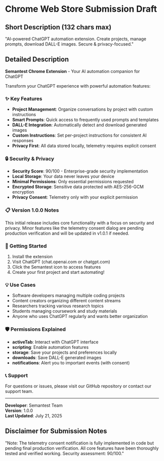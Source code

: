 # Chrome Web Store Submission Draft

## Short Description (132 chars max)
"AI-powered ChatGPT automation extension. Create projects, manage prompts, download DALL-E images. Secure & privacy-focused."

## Detailed Description

**Semantest Chrome Extension** - Your AI automation companion for ChatGPT

Transform your ChatGPT experience with powerful automation features:

### ✨ Key Features
- **Project Management**: Organize conversations by project with custom instructions
- **Smart Prompts**: Quick access to frequently used prompts and templates  
- **DALL-E Integration**: Automatically detect and download generated images
- **Custom Instructions**: Set per-project instructions for consistent AI responses
- **Privacy First**: All data stored locally, telemetry requires explicit consent

### 🔒 Security & Privacy
- **Security Score**: 90/100 - Enterprise-grade security implementation
- **Local Storage**: Your data never leaves your device
- **Minimal Permissions**: Only essential permissions requested
- **Encrypted Storage**: Sensitive data protected with AES-256-GCM encryption
- **Privacy Consent**: Telemetry only with your explicit permission

### 📋 Version 1.0.0 Notes
This initial release includes core functionality with a focus on security and privacy. Minor features like the telemetry consent dialog are pending production verification and will be updated in v1.0.1 if needed.

### 🚀 Getting Started
1. Install the extension
2. Visit ChatGPT (chat.openai.com or chatgpt.com)
3. Click the Semantest icon to access features
4. Create your first project and start automating!

### 💡 Use Cases
- Software developers managing multiple coding projects
- Content creators organizing different content streams
- Researchers tracking various research topics
- Students managing coursework and study materials
- Anyone who uses ChatGPT regularly and wants better organization

### 🛡️ Permissions Explained
- **activeTab**: Interact with ChatGPT interface
- **scripting**: Enable automation features
- **storage**: Save your projects and preferences locally
- **downloads**: Save DALL-E generated images
- **notifications**: Alert you to important events (with consent)

### 📞 Support
For questions or issues, please visit our GitHub repository or contact our support team.

---

**Developer**: Semantest Team  
**Version**: 1.0.0  
**Last Updated**: July 21, 2025

## Disclaimer for Submission Notes
"Note: The telemetry consent notification is fully implemented in code but pending final production verification. All core features have been thoroughly tested and verified working. Security assessment: 90/100."